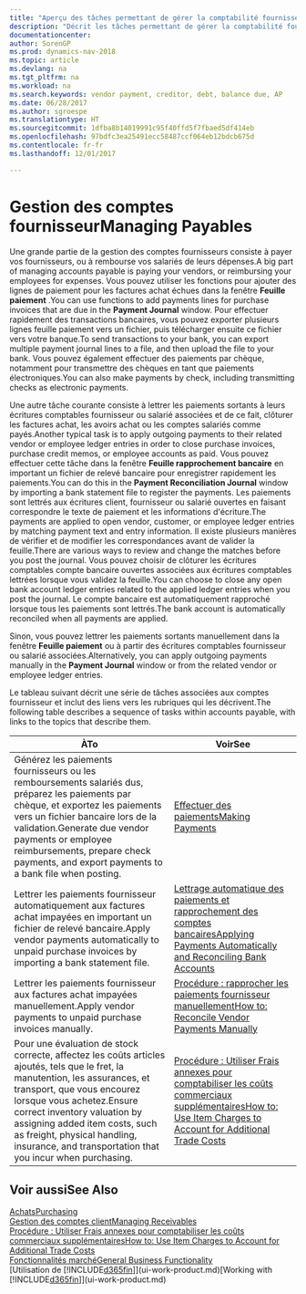 ```yaml
---
title: "Aperçu des tâches permettant de gérer la comptabilité fournisseur"
description: "Décrit les tâches permettant de gérer la comptabilité fournisseur, par exemple, le paiement des créditeurs ou le lettrage de paiements sortants dans la comptabilité pour clôturer des factures ou des avoirs."
documentationcenter: 
author: SorenGP
ms.prod: dynamics-nav-2018
ms.topic: article
ms.devlang: na
ms.tgt_pltfrm: na
ms.workload: na
ms.search.keywords: vendor payment, creditor, debt, balance due, AP
ms.date: 06/28/2017
ms.author: sgroespe
ms.translationtype: HT
ms.sourcegitcommit: 1dfba8b14019991c95f40ffd5f7fbaed5df414eb
ms.openlocfilehash: 97bdfc3ea25491ecc58487ccf064eb12bdcb675d
ms.contentlocale: fr-fr
ms.lasthandoff: 12/01/2017

---
```

# <a name="managing-payables"></a><span data-ttu-id="f64af-103">Gestion des comptes fournisseur</span><span class="sxs-lookup"><span data-stu-id="f64af-103">Managing Payables</span></span>
<span data-ttu-id="f64af-104">Une grande partie de la gestion des comptes fournisseurs consiste à payer vos fournisseurs, ou à rembourse vos salariés de leurs dépenses.</span><span class="sxs-lookup"><span data-stu-id="f64af-104">A big part of managing accounts payable is paying your vendors, or reimbursing your employees for expenses.</span></span> <span data-ttu-id="f64af-105">Vous pouvez utiliser les fonctions pour ajouter des lignes de paiement pour les factures achat échues dans la fenêtre **Feuille paiement** .</span><span class="sxs-lookup"><span data-stu-id="f64af-105">You can use functions to add payments lines for purchase invoices that are due in the **Payment Journal** window.</span></span> <span data-ttu-id="f64af-106">Pour effectuer rapidement des transactions bancaires, vous pouvez exporter plusieurs lignes feuille paiement vers un fichier, puis télécharger ensuite ce fichier vers votre banque.</span><span class="sxs-lookup"><span data-stu-id="f64af-106">To send transactions to your bank, you can export multiple payment journal lines to a file, and then upload the file to your bank.</span></span> <span data-ttu-id="f64af-107">Vous pouvez également effectuer des paiements par chèque, notamment pour transmettre des chèques en tant que paiements électroniques.</span><span class="sxs-lookup"><span data-stu-id="f64af-107">You can also make payments by check, including transmitting checks as electronic payments.</span></span>

<span data-ttu-id="f64af-108">Une autre tâche courante consiste à lettrer les paiements sortants à leurs écritures comptables fournisseur ou salarié associées et de ce fait, clôturer les factures achat, les avoirs achat ou les comptes salariés comme payés.</span><span class="sxs-lookup"><span data-stu-id="f64af-108">Another typical task is to apply outgoing payments to their related vendor or employee ledger entries in order to close purchase invoices, purchase credit memos, or employee accounts as paid.</span></span> <span data-ttu-id="f64af-109">Vous pouvez effectuer cette tâche dans la fenêtre **Feuille rapprochement bancaire** en important un fichier de relevé bancaire pour enregistrer rapidement les paiements.</span><span class="sxs-lookup"><span data-stu-id="f64af-109">You can do this in the **Payment Reconciliation Journal** window by importing a bank statement file to register the payments.</span></span> <span data-ttu-id="f64af-110">Les paiements sont lettrés aux écritures client, fournisseur ou salarié ouvertes en faisant correspondre le texte de paiement et les informations d'écriture.</span><span class="sxs-lookup"><span data-stu-id="f64af-110">The payments are applied to open vendor, customer, or employee ledger entries by matching payment text and entry information.</span></span> <span data-ttu-id="f64af-111">Il existe plusieurs manières de vérifier et de modifier les correspondances avant de valider la feuille.</span><span class="sxs-lookup"><span data-stu-id="f64af-111">There are various ways to review and change the matches before you post the journal.</span></span> <span data-ttu-id="f64af-112">Vous pouvez choisir de clôturer les écritures comptables compte bancaire ouvertes associées aux écritures comptables lettrées lorsque vous validez la feuille.</span><span class="sxs-lookup"><span data-stu-id="f64af-112">You can choose to close any open bank account ledger entries related to the applied ledger entries when you post the journal.</span></span> <span data-ttu-id="f64af-113">Le compte bancaire est automatiquement rapproché lorsque tous les paiements sont lettrés.</span><span class="sxs-lookup"><span data-stu-id="f64af-113">The bank account is automatically reconciled when all payments are applied.</span></span>

<span data-ttu-id="f64af-114">Sinon, vous pouvez lettrer les paiements sortants manuellement dans la fenêtre **Feuille paiement** ou à partir des écritures comptables fournisseur ou salarié associées.</span><span class="sxs-lookup"><span data-stu-id="f64af-114">Alternatively, you can apply outgoing payments manually in the **Payment Journal** window or from the related vendor or employee ledger entries.</span></span>

<span data-ttu-id="f64af-115">Le tableau suivant décrit une série de tâches associées aux comptes fournisseur et inclut des liens vers les rubriques qui les décrivent.</span><span class="sxs-lookup"><span data-stu-id="f64af-115">The following table describes a sequence of tasks within accounts payable, with links to the topics that describe them.</span></span>

| <span data-ttu-id="f64af-116">À</span><span class="sxs-lookup"><span data-stu-id="f64af-116">To</span></span> | <span data-ttu-id="f64af-117">Voir</span><span class="sxs-lookup"><span data-stu-id="f64af-117">See</span></span> |
| --- | --- |
| <span data-ttu-id="f64af-118">Générez les paiements fournisseurs ou les remboursements salariés dus, préparez les paiements par chèque, et exportez les paiements vers un fichier bancaire lors de la validation.</span><span class="sxs-lookup"><span data-stu-id="f64af-118">Generate due vendor payments or employee reimbursements, prepare check payments, and export payments to a bank file when posting.</span></span> |[<span data-ttu-id="f64af-119">Effectuer des paiements</span><span class="sxs-lookup"><span data-stu-id="f64af-119">Making Payments</span></span>](payables-make-payments.md) |
| <span data-ttu-id="f64af-120">Lettrer les paiements fournisseur automatiquement aux factures achat impayées en important un fichier de relevé bancaire.</span><span class="sxs-lookup"><span data-stu-id="f64af-120">Apply vendor payments automatically to unpaid purchase invoices by importing a bank statement file.</span></span> |[<span data-ttu-id="f64af-121">Lettrage automatique des paiements et rapprochement des comptes bancaires</span><span class="sxs-lookup"><span data-stu-id="f64af-121">Applying Payments Automatically and Reconciling Bank Accounts</span></span>](receivables-apply-payments-auto-reconcile-bank-accounts.md) |
| <span data-ttu-id="f64af-122">Lettrer les paiements fournisseur aux factures achat impayées manuellement.</span><span class="sxs-lookup"><span data-stu-id="f64af-122">Apply vendor payments to unpaid purchase invoices manually.</span></span> |[<span data-ttu-id="f64af-123">Procédure : rapprocher les paiements fournisseur manuellement</span><span class="sxs-lookup"><span data-stu-id="f64af-123">How to: Reconcile Vendor Payments Manually</span></span>](payables-how-apply-purchase-transactions-manually.md) |
|<span data-ttu-id="f64af-124">Pour une évaluation de stock correcte, affectez les coûts articles ajoutés, tels que le fret, la manutention, les assurances, et transport, que vous encourez lorsque vous achetez.</span><span class="sxs-lookup"><span data-stu-id="f64af-124">Ensure correct inventory valuation by assigning added item costs, such as freight, physical handling, insurance, and transportation that you incur when purchasing.</span></span>|[<span data-ttu-id="f64af-125">Procédure : Utiliser Frais annexes pour comptabiliser les coûts commerciaux supplémentaires</span><span class="sxs-lookup"><span data-stu-id="f64af-125">How to: Use Item Charges to Account for Additional Trade Costs</span></span>](payables-how-assign-item-charges.md)|

## <a name="see-also"></a><span data-ttu-id="f64af-126">Voir aussi</span><span class="sxs-lookup"><span data-stu-id="f64af-126">See Also</span></span>
[<span data-ttu-id="f64af-127">Achats</span><span class="sxs-lookup"><span data-stu-id="f64af-127">Purchasing</span></span>](purchasing-manage-purchasing.md)  
[<span data-ttu-id="f64af-128">Gestion des comptes client</span><span class="sxs-lookup"><span data-stu-id="f64af-128">Managing Receivables</span></span>](receivables-manage-receivables.md)  
[<span data-ttu-id="f64af-129">Procédure : Utiliser Frais annexes pour comptabiliser les coûts commerciaux supplémentaires</span><span class="sxs-lookup"><span data-stu-id="f64af-129">How to: Use Item Charges to Account for Additional Trade Costs</span></span>](payables-how-assign-item-charges.md)  
[<span data-ttu-id="f64af-130">Fonctionnalités marché</span><span class="sxs-lookup"><span data-stu-id="f64af-130">General Business Functionality</span></span>](ui-across-business-areas.md)  
<span data-ttu-id="f64af-131">[Utilisation de [!INCLUDE[d365fin](includes/d365fin_md.md)]](ui-work-product.md)</span><span class="sxs-lookup"><span data-stu-id="f64af-131">[Working with [!INCLUDE[d365fin](includes/d365fin_md.md)]](ui-work-product.md)</span></span>

